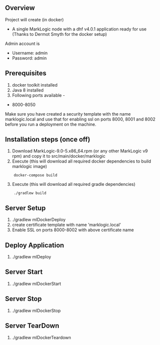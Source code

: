 Overview
---------

Project will create (in docker)

* A single MarkLogic node with a dhf v4.0.1 application ready for use (Thanks to Dermot Smyth for the docker setup)

Admin account is
* Username: admin
* Password: admin

Prerequisites
-------------

1. docker toolkit installed
2. Java 8 installed
3. Following ports available -
* 8000-8050

Make sure you have created a security template with the name marklogic.local and use that for enabling ssl on ports 8000, 8001 and 8002 before you run a deployment on the machine.


Installation steps (once off)
-----------------------------

1. Download MarkLogic-9.0-5.x86_64.rpm (or any other MarkLogic v9 rpm) and copy it to src/main/docker/marklogic
2. Execute (this will download all required docker dependencies to build marklogic image)
```
    docker-compose build   
```
3. Execute (this will download all required gradle dependencies)
```
    ./gradlew build 
```

Server Setup
-------------
1. ./gradlew mlDockerDeploy
1. create certificate template with name 'marklogic.local'
1. Enable SSL on ports 8000-8002 with above certificate name

Deploy Application
-------------
1. ./gradlew mlDeploy

Server Start
-------------
1. ./gradlew mlDockerStart

Server Stop
-------------
1. ./gradlew mlDockerStop

Server TearDown
-------------
1. ./gradlew mlDockerTeardown
